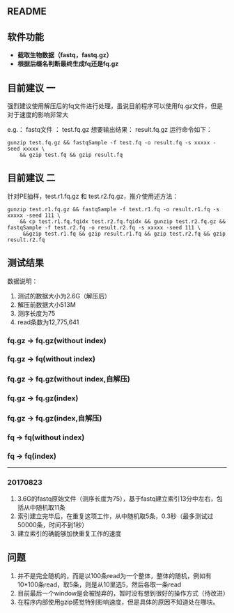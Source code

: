 README
------

## 软件功能 ##

- **截取生物数据（fastq，fastq.gz）**
- **根据后缀名判断最终生成fq还是fq.gz**

## 目前建议 一 ##

强烈建议使用解压后的fq文件进行处理，虽说目前程序可以使用fq.gz文件，但是对于速度的影响非常大

e.g.：
    fastq文件 ： test.fq.gz
    想要输出结果： result.fq.gz
    运行命令如下：
```shell
gunzip test.fq.gz && fastqSample -f test.fq -o result.fq -s xxxxx -seed xxxxx \
    && gzip test.fq && gzip result.fq
```

## 目前建议 二 ##

针对PE抽样，test.r1.fq.gz 和 test.r2.fq.gz，推介使用述方法：
```
gunzip test.r1.fq.gz && fastqSample -f test.r1.fq -o result.r1.fq -s xxxxx -seed 111 \
    && cp test.r1.fq.fqidx test.r2.fq.fqidx && gunzip test.r2.fq.gz && fastqSample -f test.r2.fq -o result.r2.fq -s xxxxx -seed 111 \
     &&gzip test.r1.fq && gzip result.r1.fq && gzip test.r2.fq && gzip result.r2.fq
```

## 测试结果 ##

数据说明：

1. 测试的数据大小为2.6G（解压后）
2. 解压前数据大小513M
3. 测序长度为75
4. read条数为12,775,641

### fq.gz -> fq.gz(without index) ###

### fq.gz -> fq(without index) ###

### fq.gz -> fq.gz(without index,自解压) ###

### fq.gz -> fq.gz(index) ###

### fq.gz -> fq.gz(index,自解压) ###

### fq -> fq(without index) ###

### fq -> fq(index) ###


----------------------

### 20170823 ###

1. 3.6G的fastq原始文件（测序长度为75），基于fastq建立索引13分中左右，包括从中随机取11条
2. 索引建立完毕后，在重复这项工作，从中随机取5条，0.3秒（最多测试过50000条，时间不到1秒）
3. 建立索引的确能够加快重复工作的速度

## 问题 ##

1. 并不是完全随机的，而是以100条read为一个整体，整体的随机，例如有10*100条read，取5条，则是从10里选5，然后各取一条read
2. 目前最后一个window是会被抛弃的，暂时没有想到很好的操作方式（待改进）
3. 在程序内部使用gzip感觉特别影响速度，但是具体的原因不知道处在哪块。